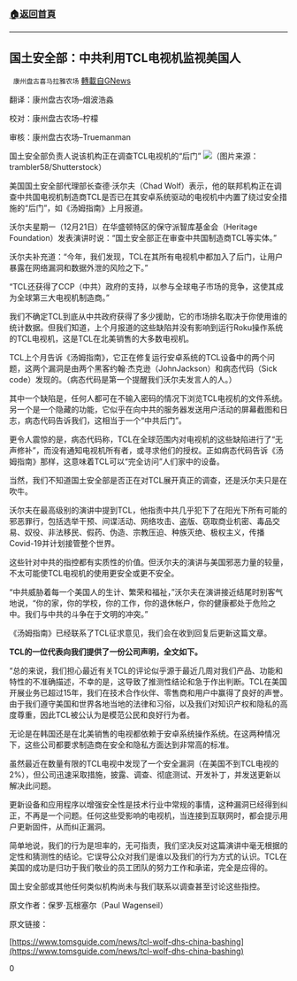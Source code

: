 ###  [:house:返回首頁](https://github.com/ourhimalayas/txt)
---

## 国土安全部：中共利用TCL电视机监视美国人
` 康州盘古喜马拉雅农场` [轉載自GNews](https://gnews.org/zh-hans/681132/)

翻译：康州盘古农场–烟波浩淼

校对：康州盘古农场–柠檬

审核：康州盘古农场–Truemanman

国土安全部负责人说该机构正在调查TCL电视机的“后门”
![]()![](https://gnews-media-offload.s3.amazonaws.com/wp-content/uploads/2020/12/24041035/%E5%9B%BE%E7%89%8774.png)（图片来源：trambler58/Shutterstock）


美国国土安全部代理部长查德·沃尔夫（Chad Wolf）表示，他的联邦机构正在调查中共国电视机制造商TCL是否已在其安卓系统驱动的电视机中内置了绕过安全措施的“后门”，如《汤姆指南》上月报道。

沃尔夫星期一（12月21日）在华盛顿特区的保守派智库基金会（Heritage Foundation）发表演讲时说：“国土安全部正在审查中共国制造商TCL等实体。”

沃尔夫补充道：“今年，我们发现，TCL在其所有电视机中都加入了后门，让用户暴露在网络漏洞和数据外泄的风险之下。”

“TCL还获得了CCP（中共）政府的支持，以参与全球电子市场的竞争，这使其成为全球第三大电视机制造商。”

我们不确定TCL到底从中共政府获得了多少援助，它的市场排名取决于你使用谁的统计数据。但我们知道，上个月报道的这些缺陷并没有影响到运行Roku操作系统的TCL电视机，这是TCL在北美销售的大多数电视机。

TCL上个月告诉《汤姆指南》，它正在修复运行安卓系统的TCL设备中的两个问题，这两个漏洞是由两个黑客约翰·杰克逊（JohnJackson）和病态代码（Sick code）发现的。（病态代码是第一个提醒我们沃尔夫发言人的人。）

其中一个缺陷是，任何人都可在不输入密码的情况下浏览TCL电视机的文件系统。另一个是一个隐藏的功能，它似乎在向中共的服务器发送用户活动的屏幕截图和日志，病态代码告诉我们，这相当于一个“中共后门”。

更令人震惊的是，病态代码称，TCL在全球范围内对电视机的这些缺陷进行了“无声修补”，而没有通知电视机所有者，或寻求他们的授权。正如病态代码告诉《汤姆指南》那样，这意味着TCL可以“完全访问”人们家中的设备。

当然，我们不知道国土安全部是否正在对TCL展开真正的调查，还是沃尔夫只是在吹牛。

沃尔夫在最高级别的演讲中提到TCL，他指责中共几乎犯下了在阳光下所有可能的邪恶罪行，包括选举干预、间谍活动、网络攻击、盗版、窃取商业机密、毒品交易、奴役、非法移民、假药、伪造、宗教压迫、种族灭绝、极权主义，传播Covid-19并计划接管整个世界。

这些针对中共的指控都有实质性的价值。但沃尔夫的演讲与美国邪恶力量的较量，不太可能使TCL电视机的使用更安全或更不安全。

“中共威胁着每一个美国人的生计、繁荣和福祉，”沃尔夫在演讲接近结尾时别客气地说，“你的家，你的学校，你的工作，你的退休帐户，你的健康都处于危险之中。我们与中共的斗争在于文明的冲突。”

《汤姆指南》已经联系了TCL征求意见，我们会在收到回复后更新这篇文章。

**TCL的一位代表向我们提供了一份公司声明，全文如下。**

“总的来说，我们担心最近有关TCL的评论似乎源于最近几周对我们产品、功能和特性的不准确描述，不幸的是，这导致了推测性结论和急于作出判断。TCL在美国开展业务已超过15年，我们在技术合作伙伴、零售商和用户中赢得了良好的声誉。由于我们遵守美国和世界各地当地的法律和习俗，以及我们对知识产权和隐私的高度尊重，因此TCL被公认为是模范公民和良好行为者。

无论是在韩国还是在北美销售的电视都依赖于安卓系统操作系统。在这两种情况下，这些公司都要求制造商在安全和隐私方面达到非常高的标准。

虽然最近在数量有限的TCL电视中发现了一个安全漏洞（在美国不到TCL电视的2%），但公司迅速采取措施，披露、调查、彻底测试、开发补丁，并发送更新以解决此问题。

更新设备和应用程序以增强安全性是技术行业中常规的事情，这种漏洞已经得到纠正，不再是一个问题。任何这些受影响的电视机，当连接到互联网时，都会提示用户更新固件，从而纠正漏洞。

简单地说，我们的行为是坦率的，无可指责，我们坚决反对这篇演讲中毫无根据的定性和猜测性的结论。它误导公众对我们是谁以及我们的行为方式的认识。TCL在美国的成功是归功于我们敬业的员工团队的努力工作和承诺，完全是应得的。

国土安全部或其他任何类似机构尚未与我们联系以调查甚至讨论这些指控。

原文作者：保罗·瓦根塞尔（Paul Wagenseil）

原文链接：

[https://www.tomsguide.com/news/tcl-wolf-dhs-china-bashing](https://www.tomsguide.com/news/tcl-wolf-dhs-china-bashing)

0
